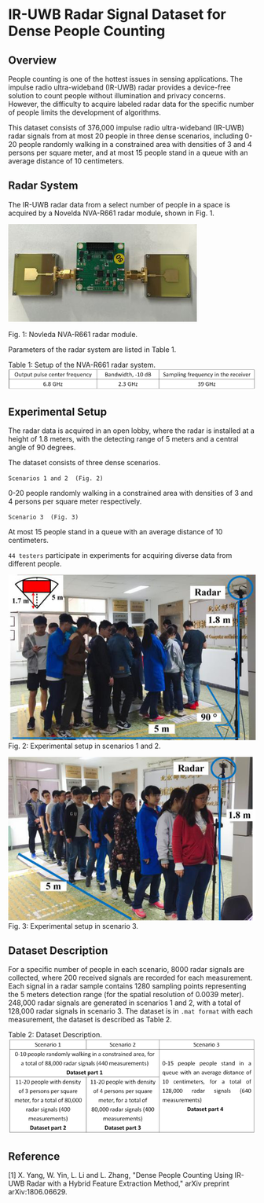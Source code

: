 IR-UWB Radar Signal Dataset for Dense People Counting 
==
Overview
--
People counting is one of the hottest issues in sensing applications. The impulse radio ultra-wideband (IR-UWB) radar provides a device-free solution to count people without illumination and privacy concerns. However, the difficulty to acquire labeled radar data for the specific number of people limits the development of algorithms. 

This dataset consists of 376,000 impulse radio ultra-wideband (IR-UWB) radar signals from at most 20 people in three dense scenarios, including 0-20 people randomly walking in a constrained area with densities of 3 and 4 persons per square meter, and at most 15 people stand in a queue with an average distance of 10 centimeters.

Radar System  
--
The IR-UWB radar data from a select number of people in a space is acquired by a Novelda NVA-R661 radar module, shown in Fig. 1. 

![](https://github.com/yangxiuzhu777/IR-UWB-Radar-Signal-Dataset-for-Dense-People-Counting/raw/master/Fig1.png)  

Fig. 1: Novleda NVA-R661 radar module.

Parameters of the radar system are listed in Table 1.

Table 1: Setup of the NVA-R661 radar system.
![](https://github.com/yangxiuzhu777/IR-UWB-Radar-Signal-Dataset-for-Dense-People-Counting/raw/master/Table1.png)


Experimental Setup
--
The radar data is acquired in an open lobby, where the radar is installed at a height of 1.8 meters, with the detecting range of 5 meters and a central angle of 90 degrees. 

The dataset consists of three dense scenarios.

`Scenarios 1 and 2  (Fig. 2)`

0-20 people randomly walking in a constrained area with densities of 3 and 4 persons per square meter respectively. 

`Scenario 3  (Fig. 3)`

At most 15 people stand in a queue with an average distance of 10 centimeters.

`44 testers` participate in experiments for acquiring diverse data from different people.

![](https://github.com/yangxiuzhu777/IR-UWB-Radar-Signal-Dataset-for-Dense-People-Counting/raw/master/Fig2.png) <br>
Fig. 2: Experimental setup in scenarios 1 and 2.      

![](https://github.com/yangxiuzhu777/IR-UWB-Radar-Signal-Dataset-for-Dense-People-Counting/raw/master/Fig3.png) <br>
Fig. 3: Experimental setup in scenario 3.

Dataset Description
--
For a specific number of people in each scenario, 8000 radar signals are collected, where 200 received signals are recorded for each measurement. Each signal in a radar sample contains 1280 sampling points representing the 5 meters detection range (for the spatial resolution of 0.0039 meter). 248,000 radar signals are generated in scenarios 1 and 2, with a total of 128,000 radar signals in scenario 3. The dataset is in `.mat format` with each measurement, the dataset is described as Table 2.

Table 2: Dataset Description.
![](https://github.com/yangxiuzhu777/IR-UWB-Radar-Signal-Dataset-for-Dense-People-Counting/raw/master/Table2.png)


Reference
--
[1] X. Yang, W. Yin, L. Li and L. Zhang, "Dense People Counting Using IR-UWB Radar with a Hybrid Feature Extraction Method," arXiv preprint arXiv:1806.06629. 
